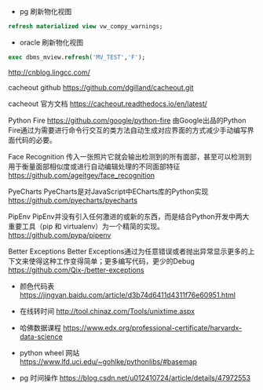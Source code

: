 - pg 刷新物化视图
```sql
refresh materialized view vw_compy_warnings;
```

- oracle 刷新物化视图
```sql
exec dbms_mview.refresh('MV_TEST','F'); 
```







http://cnblog.lingcc.com/

cacheout github
https://github.com/dgilland/cacheout.git

cacheout 官方文档
https://cacheout.readthedocs.io/en/latest/

Python Fire
https://github.com/google/python-fire
由Google出品的Python Fire通过为需要进行命令行交互的类方法自动生成对应界面的方式减少手动编写界面代码的必要。

Face Recognition
传入一张照片它就会输出检测到的所有面部，甚至可以检测到用于衡量面部相似度或进行自动编辑处理的不同面部特征
https://github.com/ageitgey/face_recognition

PyeCharts
PyeCharts是对JavaScript中ECharts库的Python实现
https://github.com/pyecharts/pyecharts

PipEnv
PipEnv并没有引入任何激进的或新的东西，而是结合Python开发中两大重要工具（pip 和 virtualenv）为一个精简的实现。
https://github.com/pypa/pipenv

Better Exceptions
Better Exceptions通过为任意错误或者抛出异常显示更多的上下文来使得这种工作变得简单；更多编写代码，更少的Debug
https://github.com/Qix-/better-exceptions

- 颜色代码表
https://jingyan.baidu.com/article/d3b74d6411d4311f76e60951.html

- 在线转时间
http://tool.chinaz.com/Tools/unixtime.aspx


- 哈佛数据课程
 https://www.edx.org/professional-certificate/harvardx-data-science



- python wheel 网站
https://www.lfd.uci.edu/~gohlke/pythonlibs/#basemap

- pg 时间操作
https://blog.csdn.net/u012410724/article/details/47972553
